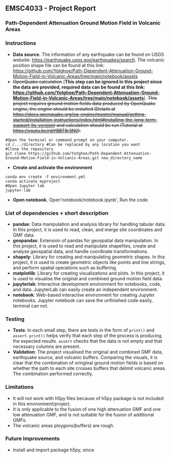 
## EMSC4033 - Project Report

### Path-Dependent Attenuation Ground Motion Field in Volcanic Areas

### Instructions

- __Data source.__ The information of any earthquake can be found on USGS website: https://earthquake.usgs.gov/earthquakes/search. The volcanic position shape file can be found at this link: https://github.com/Yotghoe/Path-Dependent-Attenuation-Ground-Motion-Field-in-Volcanic-Areas/tree/main/notebook/assets
- ~~OpenQuake calculation~~ (__This step can be ignored in this project since the data are provided, required data can be found at this link: https://github.com/Yotghoe/Path-Dependent-Attenuation-Ground-Motion-Field-in-Volcanic-Areas/tree/main/notebook/assets__). ~~This project requires ground motion fields data produced by OpenQuake engine, the engine should be installed (Details at https://docs.openquake.org/oq-engine/master/manual/getting-started/installation-instructions/index.html#installing-the-long-term-support-lts-version) and calculation should be run (Tutorial at https://youtu.be/nbYBBT8r3N0).~~  
```
#Open the terminal or command prompt on your computer.  
cd /.../directory #Can be replaced by any location you want
#Clone the repository
git clone https://github.com/Yotghoe/Path-Dependent-Attenuation-Ground-Motion-Field-in-Volcanic-Areas.git new_directory_name
```
- __Create and activate the environment__
```
conda env create -f environment.yml
conda activate myproject
#Open Jupyter lab
jupyter-lab
```
- __Open notebook.__ Open'notebook/notebook.ipynb', Run the code.


### List of dependencies + short description


- **pandas**: Data manipulation and analysis library for handling tabular data. In this project, it is used to read, clean, and merge site coordinates and GMF data.
- **geopandas**: Extension of pandas for geospatial data manipulation. In this project, it is used to read and manipulate shapefiles, create and analyse geospatial data, and handle coordinate transformations.
- **shapely**: Library for creating and manipulating geometric shapes. In this project, it is used to create geometric objects like points and line strings, and perform spatial operations such as buffering.
- **matplotlib**: Library for creating visualizations and plots. In this project, it is used to visualise the original and combined ground motion field data.
- **jupyterlab**: Interactive development environment for notebooks, code, and data. JupyterLab can easily create an independent environment.
- **notebook**: Web-based interactive environment for creating Jupyter notebooks. Jupyter notebook can save the unfinished code easily, terminal can not.


### Testing

- **Tests**: In each small step, there are tests in the form of `print()` and `assert`. `print()` helps verify that each step of the process is producing the expected results. `assert` checks that the data is not empty and that necessary columns are present.
- **Validation**: The project visualised the original and combined GMF data, earthquake source, and volcanic buffers. Comparing the visuals, it is clear that the combination of oringinal ground motion fields is based on whether the path to each site crosses buffers that delimit volcanic areas. The combination performed correctly.


### Limitations

- It will not work with h5py files because of h5py package is not included in this environment/project.
- It is only applicable to the fusion of one high attenuation GMF and one low attenuation GMF, and is not suitable for the fusion of additional GMFs.
- The volcanic areas ploygons(buffers) are rough.



### Future Improvements	

- Install and import package h5py, since
